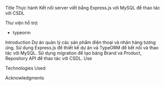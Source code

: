Title 
Thực hành Kết nối server viết bằng Express.js với MySQL để thao tác với CSDL

Thư viện hỗ trợ:
+ typeorm

Introduction 
	Dự án quản lý các sản phẩm điện thoại và nhãn hàng tương ứng.
	Sử dụng Express.js để thiết kế dự án và TypeORM để kết nối và thao tác với MySQL.
    Sử dụng migration để tạo bảng Brand và Product, Repository API để thao tác với CSDL.
Use

Technologies Used

Acknowledgments